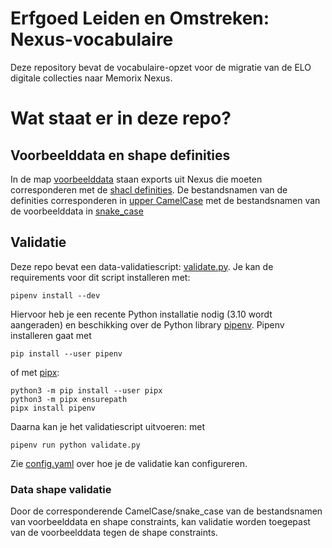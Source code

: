# Erfgoed Leiden en Omstreken: Nexus-vocabulaire

Deze repository bevat de vocabulaire-opzet voor de migratie van de ELO digitale collecties naar Memorix Nexus. 

# Wat staat er in deze repo?
## Voorbeelddata en shape definities
In de map [voorbeelddata](voorbeelddata) staan exports uit Nexus die moeten corresponderen met de 
[shacl definities](shacl). De bestandsnamen van de definities corresponderen in 
[upper CamelCase](https://en.wikipedia.org/wiki/Camel_case) met de bestandsnamen van de voorbeelddata in 
[snake_case](https://en.wikipedia.org/wiki/Snake_case)

## Validatie
Deze repo bevat een data-validatiescript: [validate.py](validate.py). Je kan de requirements voor dit script installeren
met:
```shell
pipenv install --dev
```
Hiervoor heb je een recente Python installatie nodig (3.10 wordt aangeraden) en beschikking over de Python library
[pipenv](https://pypi.org/project/pipenv/). Pipenv installeren gaat met 
```shell
pip install --user pipenv
```
of met [pipx](https://pypi.org/project/pipx/):
```shell
python3 -m pip install --user pipx
python3 -m pipx ensurepath
pipx install pipenv
```

Daarna kan je het validatiescript uitvoeren: met
```shell
pipenv run python validate.py
```

Zie [config.yaml](config.yaml) over hoe je de validatie kan configureren.

### Data shape validatie
Door de corresponderende CamelCase/snake_case van de bestandsnamen van voorbeelddata en shape constraints, kan validatie
worden toegepast van de voorbeelddata tegen de shape constraints. 
